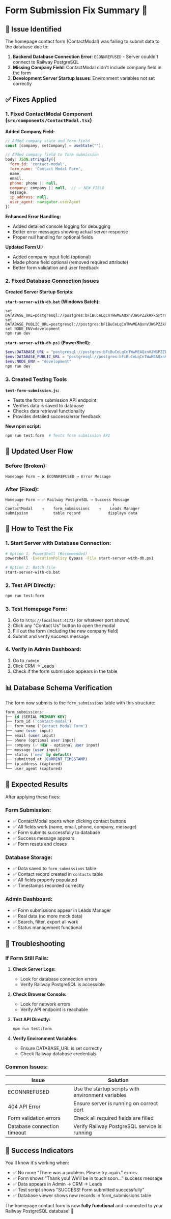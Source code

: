 # Form Submission Fix Summary 🔧

## 🎯 Issue Identified

The homepage contact form (ContactModal) was failing to submit data to the database due to:

1. **Backend Database Connection Error**: `ECONNREFUSED` - Server couldn't connect to Railway PostgreSQL
2. **Missing Company Field**: ContactModal didn't include company field in the form
3. **Development Server Startup Issues**: Environment variables not set correctly

## ✅ Fixes Applied

### 1. **Fixed ContactModal Component** (`src/components/ContactModal.tsx`)

**Added Company Field:**
```javascript
// Added company state and form field
const [company, setCompany] = useState("");

// Added company field to form submission
body: JSON.stringify({
  form_id: 'contact-modal',
  form_name: 'Contact Modal Form',
  name,
  email,
  phone: phone || null,
  company: company || null,  // ✅ NEW FIELD
  message,
  ip_address: null,
  user_agent: navigator.userAgent
})
```

**Enhanced Error Handling:**
- Added detailed console logging for debugging
- Better error messages showing actual server response
- Proper null handling for optional fields

**Updated Form UI:**
- Added company input field (optional)
- Made phone field optional (removed required attribute)
- Better form validation and user feedback

### 2. **Fixed Database Connection Issues**

**Created Server Startup Scripts:**

**`start-server-with-db.bat` (Windows Batch):**
```batch
set DATABASE_URL=postgresql://postgres:bFiBuCeLqCnTWwMEAQxnVJWGPZZkHXkG@trolley.proxy.rlwy.net:58867/railway
set DATABASE_PUBLIC_URL=postgresql://postgres:bFiBuCeLqCnTWwMEAQxnVJWGPZZkHXkG@trolley.proxy.rlwy.net:58867/railway
set NODE_ENV=development
npm run dev
```

**`start-server-with-db.ps1` (PowerShell):**
```powershell
$env:DATABASE_URL = "postgresql://postgres:bFiBuCeLqCnTWwMEAQxnVJWGPZZkHXkG@trolley.proxy.rlwy.net:58867/railway"
$env:DATABASE_PUBLIC_URL = "postgresql://postgres:bFiBuCeLqCnTWwMEAQxnVJWGPZZkHXkG@trolley.proxy.rlwy.net:58867/railway"
$env:NODE_ENV = "development"
npm run dev
```

### 3. **Created Testing Tools**

**`test-form-submission.js`:**
- Tests the form submission API endpoint
- Verifies data is saved to database
- Checks data retrieval functionality
- Provides detailed success/error feedback

**New npm script:**
```bash
npm run test:form  # Tests form submission API
```

## 🔄 Updated User Flow

### **Before (Broken):**
```
Homepage Form → ❌ ECONNREFUSED → Error Message
```

### **After (Fixed):**
```
Homepage Form → ✅ Railway PostgreSQL → Success Message
     ↓                    ↓                    ↓
ContactModal    →    form_submissions    →    Leads Manager
submission           table record            displays data
```

## 🧪 How to Test the Fix

### **1. Start Server with Database Connection:**
```bash
# Option 1: PowerShell (Recommended)
powershell -ExecutionPolicy Bypass -File start-server-with-db.ps1

# Option 2: Batch file
start-server-with-db.bat
```

### **2. Test API Directly:**
```bash
npm run test:form
```

### **3. Test Homepage Form:**
1. Go to `http://localhost:4173/` (or whatever port shows)
2. Click any "Contact Us" button to open the modal
3. Fill out the form (including the new company field)
4. Submit and verify success message

### **4. Verify in Admin Dashboard:**
1. Go to `/admin`
2. Click CRM → Leads
3. Check if the form submission appears in the table

## 📊 Database Schema Verification

The form now submits to the `form_submissions` table with this structure:

```sql
form_submissions:
├── id (SERIAL PRIMARY KEY)
├── form_id ('contact-modal')
├── form_name ('Contact Modal Form')
├── name (user input)
├── email (user input)
├── phone (optional user input)
├── company (✅ NEW - optional user input)
├── message (user input)
├── status ('new' by default)
├── submitted_at (CURRENT_TIMESTAMP)
├── ip_address (captured)
└── user_agent (captured)
```

## 🎯 Expected Results

After applying these fixes:

### **Form Submission:**
- ✅ ContactModal opens when clicking contact buttons
- ✅ All fields work (name, email, phone, company, message)
- ✅ Form submits successfully to database
- ✅ Success message appears
- ✅ Form resets and closes

### **Database Storage:**
- ✅ Data saved to `form_submissions` table
- ✅ Contact record created in `contacts` table
- ✅ All fields properly populated
- ✅ Timestamps recorded correctly

### **Admin Dashboard:**
- ✅ Form submissions appear in Leads Manager
- ✅ Real data (no more mock data)
- ✅ Search, filter, export all work
- ✅ Status management functional

## 🚨 Troubleshooting

### **If Form Still Fails:**

1. **Check Server Logs:**
   - Look for database connection errors
   - Verify Railway PostgreSQL is accessible

2. **Check Browser Console:**
   - Look for network errors
   - Verify API endpoint is reachable

3. **Test API Directly:**
   ```bash
   npm run test:form
   ```

4. **Verify Environment Variables:**
   - Ensure DATABASE_URL is set correctly
   - Check Railway database credentials

### **Common Issues:**

| Issue | Solution |
|-------|----------|
| ECONNREFUSED | Use the startup scripts with environment variables |
| 404 API Error | Ensure server is running on correct port |
| Form validation errors | Check all required fields are filled |
| Database connection timeout | Verify Railway PostgreSQL service is running |

## 🎉 Success Indicators

You'll know it's working when:

- ✅ No more "There was a problem. Please try again." errors
- ✅ Form shows "Thank you! We'll be in touch soon..." success message
- ✅ Data appears in Admin → CRM → Leads
- ✅ Test script shows "SUCCESS! Form submitted successfully"
- ✅ Database viewer shows new records in form_submissions table

The homepage contact form is now **fully functional** and connected to your Railway PostgreSQL database! 🚀
